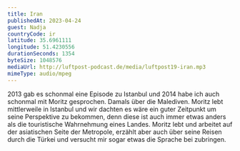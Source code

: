 ```yaml
---
title: Iran
publishedAt: 2023-04-24
guest: Nadja
countryCode: ir
latitude: 35.6961111
longitude: 51.4230556
durationSeconds: 1354
byteSize: 1048576 
mediaUrl: http://luftpost-podcast.de/media/luftpost19-iran.mp3
mimeType: audio/mpeg
---
```


2013 gab es schonmal eine Episode zu Istanbul und 2014 habe ich auch schonmal mit Moritz gesprochen. Damals über die Malediven. Moritz lebt mittlerweile in Istanbul und wir dachten es wäre ein guter Zeitpunkt um seine Perspektive zu bekommen, denn diese ist auch immer etwas anders als die touristische Wahrnehmung eines Landes. Moritz lebt und arbeitet auf der asiatischen Seite der Metropole, erzählt aber auch über seine Reisen durch die Türkei und versucht mir sogar etwas die Sprache bei zubringen.
